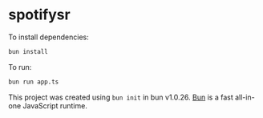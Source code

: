 # spotifysr

To install dependencies:

```bash
bun install
```

To run:

```bash
bun run app.ts
```

This project was created using `bun init` in bun v1.0.26. [Bun](https://bun.sh) is a fast all-in-one JavaScript runtime.
